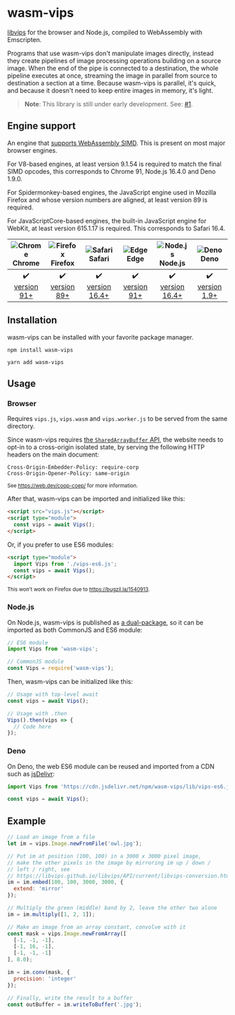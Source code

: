 # wasm-vips

[libvips](https://libvips.github.io/libvips) for the browser and Node.js,
compiled to WebAssembly with Emscripten.

Programs that use wasm-vips don't manipulate images directly, instead
they create pipelines of image processing operations building on a source
image. When the end of the pipe is connected to a destination, the whole
pipeline executes at once, streaming the image in parallel from source to
destination a section at a time. Because wasm-vips is parallel, it's quick,
and because it doesn't need to keep entire images in memory, it's light.

> **Note**: This library is still under early development. See: [#1](
https://github.com/kleisauke/wasm-vips/issues/1).

## Engine support

An engine that [supports WebAssembly SIMD](https://webassembly.org/roadmap/).
This is present on most major browser engines.

For V8-based engines, at least version 9.1.54 is required to match the final
SIMD opcodes, this corresponds to Chrome 91, Node.js 16.4.0 and Deno 1.9.0.

For Spidermonkey-based engines, the JavaScript engine used in Mozilla Firefox
and whose version numbers are aligned, at least version 89 is required.

For JavaScriptCore-based engines, the built-in JavaScript engine for WebKit,
at least version 615.1.17 is required. This corresponds to Safari 16.4.

| ![Chrome](https://github.com/alrra/browser-logos/raw/main/src/chrome/chrome_32x32.png)<br>Chrome | ![Firefox](https://github.com/alrra/browser-logos/raw/main/src/firefox/firefox_32x32.png)<br>Firefox | ![Safari](https://github.com/alrra/browser-logos/raw/main/src/safari/safari_32x32.png)<br>Safari | ![Edge](https://github.com/alrra/browser-logos/raw/main/src/edge/edge_32x32.png)<br>Edge | ![Node.js](https://github.com/alrra/browser-logos/raw/main/src/node.js/node.js_32x32.png)<br>Node.js | ![Deno](https://github.com/alrra/browser-logos/raw/main/src/deno/deno_32x32.png)<br>Deno |
|:---:|:---:|:---:|:---:|:---:|:---:|
| :heavy_check_mark:<br>[version 91+](https://www.chromestatus.com/feature/6533147810332672) | :heavy_check_mark:<br>[version 89+](https://bugzilla.mozilla.org/show_bug.cgi?id=1695585) | :heavy_check_mark:<br>[version 16.4+](https://webkit.org/blog/13966/webkit-features-in-safari-16-4/#javascript-and-webassembly) | :heavy_check_mark:<br>[version 91+](https://www.chromestatus.com/feature/6533147810332672) | :heavy_check_mark:<br>[version 16.4+](https://github.com/nodejs/node/pull/38273) | :heavy_check_mark:<br>[version 1.9+](https://github.com/denoland/deno/pull/10152) |

## Installation

wasm-vips can be installed with your favorite package manager.

```shell
npm install wasm-vips
```

```shell
yarn add wasm-vips
```

## Usage

### Browser

Requires `vips.js`, `vips.wasm` and `vips.worker.js` to be served from
the same directory.

Since wasm-vips requires [the `SharedArrayBuffer` API](
https://caniuse.com/sharedarraybuffer), the website needs to opt-in to
a cross-origin isolated state, by serving the following HTTP headers on
the main document:

```http
Cross-Origin-Embedder-Policy: require-corp
Cross-Origin-Opener-Policy: same-origin
```
<sup>See <https://web.dev/coop-coep/> for more information.</sup>

After that, wasm-vips can be imported and initialized like this:

```html
<script src="vips.js"></script>
<script type="module">
  const vips = await Vips();
</script>
```

Or, if you prefer to use ES6 modules:

```html
<script type="module">
  import Vips from './vips-es6.js';
  const vips = await Vips();
</script>
```
<sup>This won't work on Firefox due to <https://bugzil.la/1540913>.</sup>

### Node.js

On Node.js, wasm-vips is published as [a dual-package](
https://nodejs.org/api/packages.html#packages_conditional_exports), so it
can be imported as both CommonJS and ES6 module:

```js
// ES6 module
import Vips from 'wasm-vips';

// CommonJS module
const Vips = require('wasm-vips');
```

Then, wasm-vips can be initialized like this:

```js
// Usage with top-level await
const vips = await Vips();

// Usage with .then
Vips().then(vips => {
  // Code here
});
```

### Deno

On Deno, the web ES6 module can be reused and imported from a CDN such as
[jsDelivr](https://www.jsdelivr.com/):

```js
import Vips from 'https://cdn.jsdelivr.net/npm/wasm-vips/lib/vips-es6.js';

const vips = await Vips();
```

## Example

```js
// Load an image from a file
let im = vips.Image.newFromFile('owl.jpg');

// Put im at position (100, 100) in a 3000 x 3000 pixel image,
// make the other pixels in the image by mirroring im up / down /
// left / right, see
// https://libvips.github.io/libvips/API/current/libvips-conversion.html#vips-embed
im = im.embed(100, 100, 3000, 3000, {
  extend: 'mirror'
});

// Multiply the green (middle) band by 2, leave the other two alone
im = im.multiply([1, 2, 1]);

// Make an image from an array constant, convolve with it
const mask = vips.Image.newFromArray([
  [-1, -1, -1],
  [-1, 16, -1],
  [-1, -1, -1]
], 8.0);

im = im.conv(mask, {
  precision: 'integer'
});

// Finally, write the result to a buffer
const outBuffer = im.writeToBuffer('.jpg');
```
